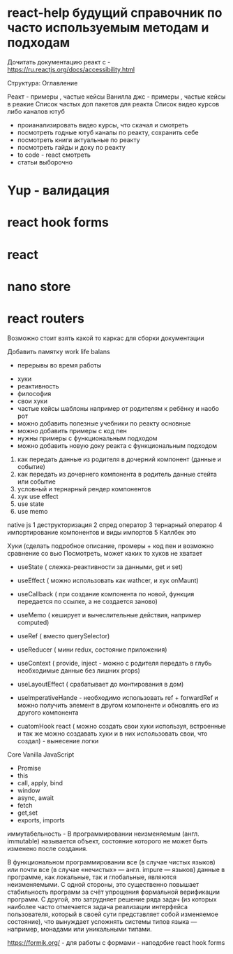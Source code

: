 # react-help будущий справочник по часто используемым методам и подходам

Дочитать документацию реакт с - https://ru.reactjs.org/docs/accessibility.html


Структура: 
Оглавление

Реакт - примеры , частые кейсы
Ванилла джс - примеры , частые кейсы в реакие
Список частых доп пакетов для реакта
Список видео курсов либо каналов ютуб



- проианализировать видео курсы, что скачал и смотреть
- посмотреть годные ютуб каналы по реакту, сохранить себе
- посмотреть книги актуальные по реакту
- посмотреть гайды и доку по реакту
- to code - react смотреть
- статьи выборочно


# Yup - валидация
# react hook forms
# react
# nano store
# react routers

Возможно стоит взять какой то каркас для сборки документации 

Добавить памятку work life balans
+ перерывы во время работы 

- хуки
- реактивность 
- философия
- свои хуки
- частые кейсы шаблоны  например от родителям к ребёнку и наобо
рот
- можно добавить полезные учебники по реакту основные
- можно добавить примеры с код пен
- нужны примеры с функциональным подходом
- можно добавить новую доку реакта с функциональным подходом


1. как передать данные из родителя в дочерний компонент (данные и событие)
2. как передать из дочернего компонента в родитель данные стейта или событие
3. условный и тернарный рендер компонентов
4. хук use effect
5. use state 
6. use memo



native js
1 деструкторизация
2 спред оператор
3 тернарный оператор
4 импортирование компонентов и виды импортов
5 Каллбек это


Хуки (сделать подробное описание, промеры + код пен и возможно сравнение со вью
Посмотреть, может каких то хуков не хватает

- useState ( слежка-реактивности за данными, get и set)

- useEffect ( можно использовать как wathcer, и хук onMaunt)

- useCallback ( при создание компонента по новой, функция передается по ссылке, а не создается заново)

- useMemo ( кеширует и вычеслительные действия, например computed)

- useRef ( вместо querySelector)

- useReducer ( мини redux, состояние приложения)

- useContext ( provide, inject - можно с родителя передать в глубь необходимые данные без лишних props)

- useLayoutEffect ( срабатывает до монтирования в дом)

- useImperativeHande - необходимо использовать ref + forwardRef и можно получить элемент в другом компоненте и обновлять его из другого компонента

- cuatomHook react ( можно создать свои хуки используя, встроенные и так же можно создавать хуки и в них использовать свои, что создал) - вынесение логки


Core Vanilla JavaScript

- Promise
- this
- call, apply, bind
- window
- async, await
- fetch
- get,set
- exports, imports

иммутабельность - В программировании неизменяемым (англ. immutable) называется объект, состояние которого не может быть изменено после создания.

В функциональном программировании все (в случае чистых языков) или почти все (в случае «нечистых» — англ. impure — языков) данные в программе, как локальные, так и глобальные, являются неизменяемыми. С одной стороны, это существенно повышает стабильность программ за счёт упрощения формальной верификации программ. С другой, это затрудняет решение ряда задач (из которых наиболее часто отмечается задача реализации интерфейса пользователя, который в своей сути представляет собой изменяемое состояние), что вынуждает усложнять системы типов языка — например, монадами или уникальными типами.

https://formik.org/  - для работы с формами - наподобие react hook forms
